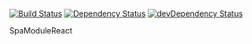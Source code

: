 [![Build Status](https://travis-ci.com/l7960261/spa-module-react.svg?branch=master)](https://travis-ci.com/l7960261/spa-module-react) [![Dependency Status](https://david-dm.org/l7960261/spa-module-react.svg)](https://david-dm.org/l7960261/spa-module-react) [![devDependency Status](https://david-dm.org/l7960261/spa-module-react/dev-status.svg)](https://david-dm.org/l7960261/spa-module-react?type=dev)

SpaModuleReact